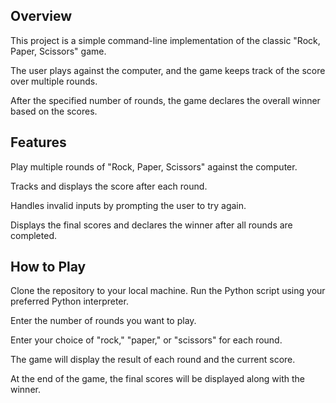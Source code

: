 Overview
-----------------
This project is a simple command-line implementation of the classic "Rock, Paper, Scissors" game. 

The user plays against the computer, and the game keeps track of the score over multiple rounds. 

After the specified number of rounds, the game declares the overall winner based on the scores.

Features
----------------------
Play multiple rounds of "Rock, Paper, Scissors" against the computer.

Tracks and displays the score after each round.

Handles invalid inputs by prompting the user to try again.

Displays the final scores and declares the winner after all rounds are completed.

How to Play
----------------------
Clone the repository to your local machine.
Run the Python script using your preferred Python interpreter.

Enter the number of rounds you want to play.

Enter your choice of "rock," "paper," or "scissors" for each round.

The game will display the result of each round and the current score.



At the end of the game, the final scores will be displayed along with the winner.
